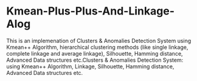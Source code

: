 # Kmean-Plus-Plus-And-Linkage-Alog
This is an implemenation of Clusters & Anomalies Detection System using Kmean++ Algorithm, hierarchical clustering methods (like single linkage, complete linkage and average linkage), Silhouette, Hamming distance, Advanced Data structures etc.Clusters & Anomalies Detection System: using Kmean++ Algorithm, Linkage, Silhouette, Hamming distance, Advanced Data structures etc.
